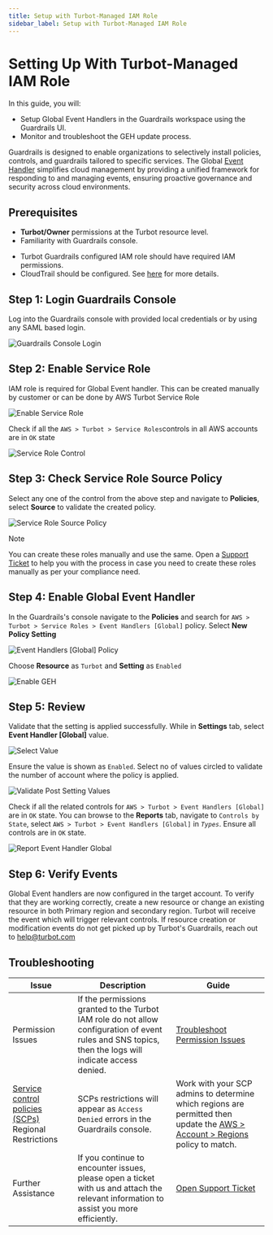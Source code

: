 ```yaml
---
title: Setup with Turbot-Managed IAM Role
sidebar_label: Setup with Turbot-Managed IAM Role
---
```


# Setting Up With Turbot-Managed IAM Role

In this guide, you will:

- Setup Global Event Handlers in the Guardrails workspace using the Guardrails UI.
- Monitor and troubleshoot the GEH update process.

Guardrails is designed to enable organizations to selectively install policies, controls, and guardrails tailored to specific services. The Global [Event Handler](/guardrails/docs/reference/glossary#event-handler) simplifies cloud management by providing a unified framework for responding to and managing events, ensuring proactive governance and security across cloud environments.

## Prerequisites

- **Turbot/Owner** permissions at the Turbot resource level.
- Familiarity with Guardrails console.
<!-- - EventBridge IAM role required in GEH secondary regions, which helps to pass events to the primary region. -->
- Turbot Guardrails configured IAM role should have required IAM permissions.
- CloudTrail should be configured. See [here](/guardrails/docs/guides/aws/event-handlers#configuring-cloudtrail) for more details.

## Step 1: Login Guardrails Console

Log into the Guardrails console with provided local credentials or by using any SAML based login.

![Guardrails Console Login](/images/docs/guardrails/guides/configuring-guardrails/global-event-handler/setup-with-turbot-managed-iam-role/guardrails-console-login.png)

## Step 2: Enable Service Role

IAM role is required for Global Event handler. This can be created manually by customer or can be done by AWS Turbot Service Role

![Enable Service Role](/images/docs/guardrails/guides/configuring-guardrails/global-event-handler/setup-with-turbot-managed-iam-role/geh-aws-turbot-service-roles.png)

Check if all the `AWS > Turbot > Service Roles`controls in all AWS accounts are in `OK` state

![Service Role Control](/images/docs/guardrails/guides/configuring-guardrails/global-event-handler/setup-with-turbot-managed-iam-role/geh-check-control-status.png)

## Step 3: Check Service Role Source Policy

Select any one of the control from the above step and navigate to **Policies**, select **Source** to validate the created policy.

![Service Role Source Policy](/images/docs/guardrails/guides/configuring-guardrails/global-event-handler/setup-with-turbot-managed-iam-role/geh-service-role-source-policy.png)

> [!NOTE]
> You can create these roles manually and use the same. Open a [Support Ticket](https://support.turbot.com) to help you with the process in case you need to create these roles manually as per your compliance need.

## Step 4: Enable Global Event Handler

In the Guardrails's console navigate to the **Policies** and search for `AWS > Turbot > Service Roles > Event Handlers [Global]` policy. Select **New Policy Setting**

![Event Handlers [Global] Policy](/images/docs/guardrails/guides/configuring-guardrails/global-event-handler/setup-with-turbot-managed-iam-role/geh-policy.png)

Choose **Resource** as `Turbot` and **Setting** as `Enabled`

![Enable GEH](/images/docs/guardrails/guides/configuring-guardrails/global-event-handler/setup-with-turbot-managed-iam-role/gen-aws-turbot-event-handler-global-enabled.png)

## Step 5: Review

Validate that the setting is applied successfully. While in **Settings** tab, select **Event Handler [Global]** value.

![Select Value](/images/docs/guardrails/guides/configuring-guardrails/global-event-handler/setup-with-turbot-managed-iam-role/select-value.png)

Ensure the value is shown as `Enabled`. Select no of values circled to validate the number of account where the policy is applied.

![Validate Post Setting Values](/images/docs/guardrails/guides/configuring-guardrails/global-event-handler/setup-with-turbot-managed-iam-role/validate-post-setting-values.png)

Check if all the related controls for `AWS > Turbot > Event Handlers [Global]` are in `OK` state. You can browse to the **Reports** tab, navigate to `Controls by State`, select `AWS > Turbot > Event Handlers [Global]` in _`Types`_. Ensure all controls are in `OK` state.

![Report Event Handler Global](/images/docs/guardrails/guides/configuring-guardrails/global-event-handler/setup-with-turbot-managed-iam-role/event-handler-global-controls.png)

## Step 6: Verify Events

Global Event handlers are now configured in the target account. To verify that they are working correctly, create a new resource or change an existing resource in both Primary region and secondary region. Turbot will receive the event which will trigger relevant controls. If resource creation or modification events do not get picked up by Turbot's Guardrails, reach out to [help@turbot.com](mailto:help@turbot.com)

## Troubleshooting

| Issue                                                                                                                                              | Description                                                                                                                                            | Guide                                                                                                                                                                                                     |
| -------------------------------------------------------------------------------------------------------------------------------------------------- | ------------------------------------------------------------------------------------------------------------------------------------------------------ | --------------------------------------------------------------------------------------------------------------------------------------------------------------------------------------------------------- |
| Permission Issues                                                                                                                                  | If the permissions granted to the Turbot IAM role do not allow configuration of event rules and SNS topics, then the logs will indicate access denied. | [Troubleshoot Permission Issues](/guardrails/docs/enterprise/FAQ/admin-permissions#aws-permissions-for-turbot-guardrails-administrators)                                                                  |
| [Service control policies (SCPs)](https://docs.aws.amazon.com/organizations/latest/userguide/orgs_manage_policies_scps.html) Regional Restrictions | SCPs restrictions will appear as `Access Denied` errors in the Guardrails console.                                                                     | Work with your SCP admins to determine which regions are permitted then update the [AWS > Account > Regions](/guardrails/docs/mods/awsaws/policy#aws--account--approved-regions-default) policy to match. |
| Further Assistance                                                                                                                                 | If you continue to encounter issues, please open a ticket with us and attach the relevant information to assist you more efficiently.                  | [Open Support Ticket](https://support.turbot.com)                                                                                                                                                         |
